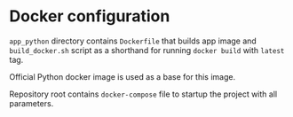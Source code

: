 # Docker configuration

`app_python` directory contains `Dockerfile` that builds app image and `build_docker.sh` script as a shorthand for running `docker build` with `latest` tag.

Official Python docker image is used as a base for this image.

Repository root contains `docker-compose` file to startup the project with all parameters. 

